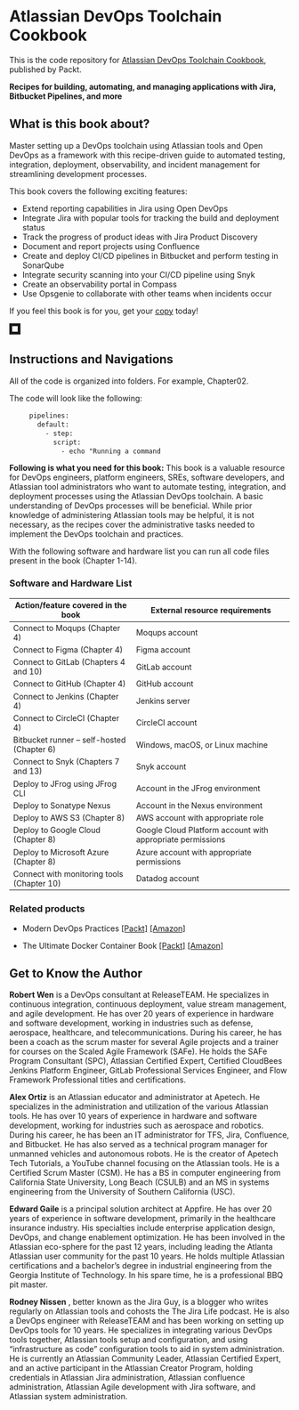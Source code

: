# Atlassian DevOps Toolchain Cookbook

<a href="https://www.packtpub.com/en-in/product/atlassian-devops-toolchain-cookbook-9781835463789?utm_source=github&utm_medium=repository&utm_campaign=9781786461629"><img src="https://content.packt.com/_/image/xxlarge/B21937/cover_image_large.jpg" alt="" height="256px" align="right"></a>

This is the code repository for [Atlassian DevOps Toolchain Cookbook](https://www.packtpub.com/en-in/product/atlassian-devops-toolchain-cookbook-9781835463789?utm_source=github&utm_medium=repository&utm_campaign=9781786461629), published by Packt.

**Recipes for building, automating, and managing applications with Jira, Bitbucket Pipelines, and more**

## What is this book about?
Master setting up a DevOps toolchain using Atlassian tools and Open DevOps as a framework with this recipe-driven guide to automated testing, integration, deployment, observability, and incident management for streamlining development processes.

This book covers the following exciting features:
* Extend reporting capabilities in Jira using Open DevOps
* Integrate Jira with popular tools for tracking the build and deployment status
* Track the progress of product ideas with Jira Product Discovery
* Document and report projects using Confluence
* Create and deploy CI/CD pipelines in Bitbucket and perform testing in SonarQube
* Integrate security scanning into your CI/CD pipeline using Snyk
* Create an observability portal in Compass
* Use Opsgenie to collaborate with other teams when incidents occur

If you feel this book is for you, get your [copy](https://www.amazon.com/dp/1835463789) today!

<a href="https://www.packtpub.com/?utm_source=github&utm_medium=banner&utm_campaign=GitHubBanner"><img src="https://raw.githubusercontent.com/PacktPublishing/GitHub/master/GitHub.png" 
alt="https://www.packtpub.com/" border="5" /></a>

## Instructions and Navigations
All of the code is organized into folders. For example, Chapter02.

The code will look like the following:
```
     pipelines: 
       default: 
         - step: 
           script: 
             - echo "Running a command
```

**Following is what you need for this book:**
This book is a valuable resource for DevOps engineers, platform engineers, SREs, software developers, and Atlassian tool administrators who want to automate testing, integration, and deployment processes using the Atlassian DevOps toolchain. A basic understanding of DevOps processes will be beneficial. While prior knowledge of administering Atlassian tools may be helpful, it is not necessary, as the recipes cover the administrative tasks needed to implement the DevOps toolchain and practices.

With the following software and hardware list you can run all code files present in the book (Chapter 1-14).
### Software and Hardware List
| Action/feature covered in the book | External resource requirements |
| -------------------------- | ------------------------------------ |
| Connect to Moqups (Chapter 4) | Moqups account |
| Connect to Figma (Chapter 4) | Figma account |
| Connect to GitLab (Chapters 4 and 10) | GitLab account |
| Connect to GitHub (Chapter 4) | GitHub account |
| Connect to Jenkins (Chapter 4) | Jenkins server |
| Connect to CircleCI (Chapter 4) | CircleCI account |
| Bitbucket runner – self-hosted (Chapter 6) | Windows, macOS, or Linux machine |
| Connect to Snyk (Chapters 7 and 13) | Snyk account |
| Deploy to JFrog using JFrog CLI | Account in the JFrog environment |
| Deploy to Sonatype Nexus |  Account in the Nexus environment |
| Deploy to AWS S3 (Chapter 8) |  AWS account with appropriate role |
| Deploy to Google Cloud (Chapter 8) | Google Cloud Platform account with appropriate permissions |
| Deploy to Microsoft Azure (Chapter 8) | Azure account with appropriate permissions |
| Connect with monitoring tools (Chapter 10) | Datadog account |

### Related products
*  Modern DevOps Practices [[Packt]](https://www.packtpub.com/en-in/product/modern-devops-practices-9781805121824?utm_source=github&utm_medium=repository&utm_campaign=) [[Amazon]](https://www.amazon.com/dp/1805121820)

*  The Ultimate Docker Container Book [[Packt]](https://www.packtpub.com/en-in/product/the-ultimate-docker-container-book-9781804613986?utm_source=github&utm_medium=repository&utm_campaign=) [[Amazon]](https://www.amazon.com/dp/1804613983)

## Get to Know the Author
**Robert Wen**
is a DevOps consultant at ReleaseTEAM. He specializes in continuous integration, continuous deployment, value stream management, and agile development. He has over 20 years of experience in hardware and software development, working in industries such as defense, aerospace, healthcare, and telecommunications. During his career, he has been a coach as the scrum master for several Agile projects and a trainer for courses on the Scaled Agile Framework (SAFe). He holds the SAFe Program Consultant (SPC), Atlassian Certified Expert, Certified CloudBees Jenkins Platform Engineer, GitLab Professional Services Engineer, and Flow Framework Professional titles and certifications.

**Alex Ortiz**
is an Atlassian educator and administrator at Apetech. He specializes in the administration and utilization of the various Atlassian tools. He has over 10 years of experience in hardware and software development, working for industries such as aerospace and robotics. During his career, he has been an IT administrator for TFS, Jira, Confluence, and Bitbucket. He has also served as a technical program manager for unmanned vehicles and autonomous robots. He is the creator of Apetech Tech Tutorials, a YouTube channel focusing on the Atlassian tools. He is a Certified Scrum Master (CSM). He has a BS in computer engineering from California State University, Long Beach (CSULB) and an MS in systems engineering from the University of Southern California (USC).

**Edward Gaile**
is a principal solution architect at Appfire. He has over 20 years of experience in software development, primarily in the healthcare insurance industry. His specialties include enterprise application design, DevOps, and change enablement optimization. He has been involved in the Atlassian eco-sphere for the past 12 years, including leading the Atlanta Atlassian user community for the past 10 years. He holds multiple Atlassian certifications and a bachelor’s degree in industrial engineering from the Georgia Institute of Technology. In his spare time, he is a professional BBQ pit master.

**Rodney Nissen**
, better known as the Jira Guy, is a blogger who writes regularly on Atlassian tools and cohosts the The Jira Life podcast. He is also a DevOps engineer with ReleaseTEAM and has been working on setting up DevOps tools for 10 years. He specializes in integrating various DevOps tools together, Atlassian tools setup and configuration, and using “infrastructure as code” configuration tools to aid in system administration. He is currently an Atlassian Community Leader, Atlassian Certified Expert, and an active participant in the Atlassian Creator Program, holding credentials in Atlassian Jira administration, Atlassian confluence administration, Atlassian Agile development with Jira software, and Atlassian system administration.
